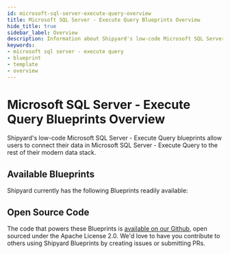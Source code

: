 ```yaml
---
id: microsoft-sql-server-execute-query-overview
title: Microsoft SQL Server - Execute Query Blueprints Overview
hide_title: true
sidebar_label: Overview
description: Information about Shipyard's low-code Microsoft SQL Server - Execute Query templates.
keywords:
- microsoft sql server - execute query
- blueprint
- template
- overview
---
```


# Microsoft SQL Server - Execute Query Blueprints Overview

Shipyard's low-code Microsoft SQL Server - Execute Query blueprints allow users to connect their data in Microsoft SQL Server - Execute Query to the rest of their modern data stack.

## Available Blueprints
Shipyard currently has the following Blueprints readily available: 

## Open Source Code
The code that powers these Blueprints is [available on our Github](None), open sourced under the Apache License 2.0. We'd love to have you contribute to others using Shipyard Blueprints by creating issues or submitting PRs.
